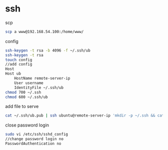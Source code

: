 # ssh

scp 

```sh
scp a www@192.168.54.100:/home/www/
```

config

```sh
ssh-keygen -t rsa -b 4096 -f ~/.ssh/ub
ssh-keygen -t rsa
touch config
//add config
Host
Host ub
    HostName remote-server-ip
    User username
    IdentityFile ~/.ssh/ub
chmod 700 ~/.ssh
chmod 600 ~/.ssh/ub
```

add file to serve

```sh
cat ~/.ssh/ub.pub | ssh ubuntu@remote-server-ip 'mkdir -p ~/.ssh && cat >> ~/.ssh/authorized_keys'
```

close password login

```sh
sudo vi /etc/ssh/sshd_config
//change password login no
PasswordAuthentication no
```